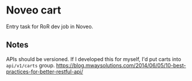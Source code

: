 # Noveo cart

Entry task for RoR dev job in Noveo.

## Notes
APIs should be versioned. If I developed this for myself, I'd put carts into `api/v1/carts` group.
https://blog.mwaysolutions.com/2014/06/05/10-best-practices-for-better-restful-api/
